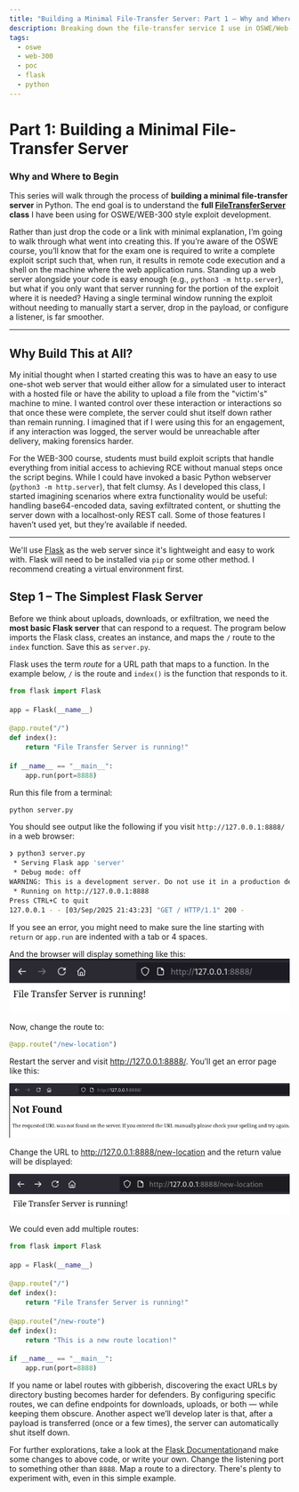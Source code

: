 ```yaml
---
title: "Building a Minimal File-Transfer Server: Part 1 – Why and Where to Begin"
description: Breaking down the file-transfer service I use in OSWE/Web-300 workflows — from a minimal Flask app to a tool that handles downloads, uploads, exfiltration, and automatic shutdown during exploit chains.
tags:
  - oswe
  - web-300
  - poc
  - flask
  - python
---
```

# Part 1: Building a Minimal File-Transfer Server

### **Why and Where to Begin**

This series will walk through the process of **building a minimal file-transfer server** in Python. The end goal is to understand the **full [FileTransferServer](https://github.com/rogdooley/OSWE/blob/main/Utilities/file_transfer_server.py) class** I have been using for OSWE/WEB-300 style exploit development.

Rather than just drop the code or a link with minimal explanation, I’m going to walk through what went into creating this. If you’re aware of the OSWE course, you’ll know that for the exam one is required to write a complete exploit script such that, when run, it results in remote code execution and a shell on the machine where the web application runs. Standing up a web server alongside your code is easy enough (e.g., `python3 -m http.server`), but what if you only want that server running for the portion of the exploit where it is needed? Having a single terminal window running the exploit without needing to manually start a server, drop in the payload, or configure a listener, is far smoother.


---

## Why Build This at All?


My initial thought when I started creating this was to have an easy to use one-shot web server that would either allow for a simulated user to interact with a hosted file or have the ability to upload a file from the "victim's" machine to mine. I wanted control over these interaction or interactions so that once these were complete, the server could shut itself down rather than remain running. I imagined that if I were using this for an engagement, if any interaction was logged, the server would be unreachable after delivery, making forensics  harder. 

For the WEB-300 course, students must build exploit scripts that handle everything from initial access to achieving RCE without manual steps once the script begins. While I could have invoked a basic Python webserver (`python3 -m http.server`), that felt clumsy. As I developed this class, I started imagining scenarios where extra functionality would be useful: handling base64-encoded data, saving exfiltrated content, or shutting the server down with a localhost-only REST call. Some of those features I haven’t used yet, but they’re available if needed.


---

We'll use [Flask](https://flask.palletsprojects.com/en/stable/) as the web server since it's lightweight and easy to work with.  Flask will need to be installed via `pip` or  some other method. I recommend creating a virtual environment first.

## Step 1 – The Simplest Flask Server

  
Before we think about uploads, downloads, or exfiltration, we need the **most basic Flask server** that can respond to a request. The program below imports the Flask class, creates an instance, and maps the `/` route to the `index` function. Save this as `server.py`.

Flask uses the term _route_ for a URL path that maps to a function. In the example below,  `/` is the route and `index()` is the function that responds to it.


```python
from flask import Flask

app = Flask(__name__)

@app.route("/")
def index():
	return "File Transfer Server is running!"

if __name__ == "__main__":
	app.run(port=8888)
```


Run this file from a terminal:
```python
python server.py
```

You should see output like the following if you visit `http://127.0.0.1:8888/` in a web browser:
```bash
❯ python3 server.py
 * Serving Flask app 'server'
 * Debug mode: off
WARNING: This is a development server. Do not use it in a production deployment. Use a production WSGI server instead.
 * Running on http://127.0.0.1:8888
Press CTRL+C to quit
127.0.0.1 - - [03/Sep/2025 21:43:23] "GET / HTTP/1.1" 200 -
```
If you see an error, you might need to make sure the line starting with `return` or `app.run` are indented with a tab or 4 spaces.

And the browser will display something like this:
![Web Browser View](Images/Part1/01-webbrowser.png)

Now, change the route to:
```python
@app.route("/new-location")
```
Restart the server and visit http://127.0.0.1:8888/. You’ll get an error page like this:

![Not Found](Images/Part1/03-browser-response.png)

Change the URL to http://127.0.0.1:8888/new-location and the return value will be displayed:

![New URL](Images/Part1/04-new-location.png)

We could even add multiple routes:
```python
from flask import Flask

app = Flask(__name__)

@app.route("/")
def index():
	return "File Transfer Server is running!"
	
@app.route("/new-route")
def index():
	return "This is a new route location!"

if __name__ == "__main__":
	app.run(port=8888)
```

If you name or label routes with gibberish, discovering the exact URLs by directory busting becomes harder for defenders. By configuring specific routes, we can define endpoints for downloads, uploads, or both — while keeping them obscure. Another aspect we’ll develop later is that, after a payload is transferred (once or a few times), the server can automatically shut itself down.

For further explorations, take a look at the [Flask Documentation](https://flask.palletsprojects.com/en/stable/)and make some changes to above code, or write your own. Change the listening port to something other than `8888`. Map a route to a directory. There's plenty to experiment with, even in this simple example.